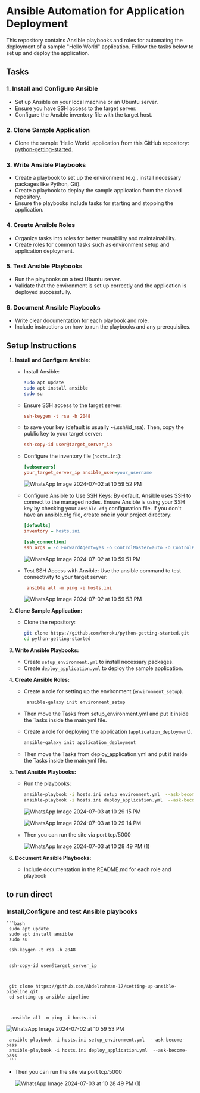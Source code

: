 
# Ansible Automation for Application Deployment

This repository contains Ansible playbooks and roles for automating the deployment of a sample "Hello World" application. Follow the tasks below to set up and deploy the application.

## Tasks

### 1. Install and Configure Ansible
- Set up Ansible on your local machine or an Ubuntu server.
- Ensure you have SSH access to the target server.
- Configure the Ansible inventory file with the target host.

### 2. Clone Sample Application
- Clone the sample 'Hello World' application from this GitHub repository: [python-getting-started](https://github.com/heroku/python-getting-started).

### 3. Write Ansible Playbooks
- Create a playbook to set up the environment (e.g., install necessary packages like Python, Git).
- Create a playbook to deploy the sample application from the cloned repository.
- Ensure the playbooks include tasks for starting and stopping the application.

### 4. Create Ansible Roles
- Organize tasks into roles for better reusability and maintainability.
- Create roles for common tasks such as environment setup and application deployment.

### 5. Test Ansible Playbooks
- Run the playbooks on a test Ubuntu server.
- Validate that the environment is set up correctly and the application is deployed successfully.

### 6. Document Ansible Playbooks
- Write clear documentation for each playbook and role.
- Include instructions on how to run the playbooks and any prerequisites.

## Setup Instructions

1. **Install and Configure Ansible:**
   - Install Ansible:
     ```bash
     sudo apt update
     sudo apt install ansible
     sudo su
     ```
   - Ensure SSH access to the target server:
     ```ini
     ssh-keygen -t rsa -b 2048
     ```
   - to save your key (default is usually ~/.ssh/id_rsa). Then, copy the public key to your target server:  
     ```ini
     ssh-copy-id user@target_server_ip
     ```
   - Configure the inventory file (`hosts.ini`):
     ```ini
     [webservers]
     your_target_server_ip ansible_user=your_username 
     ```
     ![WhatsApp Image 2024-07-02 at 10 59 52 PM](https://github.com/Abdelrahman-17/setting-up-ansible-pipeline/assets/83679041/c686b6a1-a24a-43a9-96a7-432e4adf6ed0)
   - Configure Ansible to Use SSH Keys:
       By default, Ansible uses SSH to connect to the managed nodes. Ensure Ansible is using your SSH key by checking your `ansible.cfg` configuration file. If you don't have an ansible.cfg file, create one in your project directory:

      ```ini
      [defaults]
      inventory = hosts.ini

      [ssh_connection]
      ssh_args = -o ForwardAgent=yes -o ControlMaster=auto -o ControlPersist=60s

     ```

     ![WhatsApp Image 2024-07-02 at 10 59 51 PM](https://github.com/Abdelrahman-17/setting-up-ansible-pipeline/assets/83679041/9da6b366-2f45-466f-b817-b81f590fac82)
   - Test SSH Access with Ansible:
     Use the ansible command to test connectivity to your target server:
     ```ini
      ansible all -m ping -i hosts.ini
     ```
     ![WhatsApp Image 2024-07-02 at 10 59 53 PM](https://github.com/Abdelrahman-17/setting-up-ansible-pipeline/assets/83679041/4ae1c5eb-3b23-4378-af66-0f6341762b2d)


2. **Clone Sample Application:**
   - Clone the repository:
     ```bash
     git clone https://github.com/heroku/python-getting-started.git
     cd python-getting-started
     ```

3. **Write Ansible Playbooks:**
   - Create `setup_environment.yml` to install necessary packages.
   - Create `deploy_application.yml` to deploy the sample application.

4. **Create Ansible Roles:**
   - Create a role for setting up the environment (`environment_setup`).
     ```bash
      ansible-galaxy init environment_setup

     ```
   - Then move the Tasks from setup_environment.yml and put it inside the Tasks inside the main.yml file.

    
   - Create a role for deploying the application (`application_deployment`).
      ```bash
      ansible-galaxy init application_deployment


     ```
      
   - Then move the Tasks from deploy_application.yml and put it inside the Tasks inside the main.yml file.



5. **Test Ansible Playbooks:**
   - Run the playbooks:
     ```bash
     ansible-playbook -i hosts.ini setup_environment.yml  --ask-become-pass
     ansible-playbook -i hosts.ini deploy_application.yml  --ask-become-pass
     ```

     ![WhatsApp Image 2024-07-03 at 10 29 15 PM](https://github.com/Abdelrahman-17/setting-up-ansible-pipeline/assets/83679041/2fb22f56-c582-4dcf-a9e0-c12160c1cd3e)


     ![WhatsApp Image 2024-07-03 at 10 29 14 PM](https://github.com/Abdelrahman-17/setting-up-ansible-pipeline/assets/83679041/be21b6a4-5774-4fc7-a0a4-b591e82103b8)


   - Then you can run the site via port tcp/5000 

     ![WhatsApp Image 2024-07-03 at 10 28 49 PM (1)](https://github.com/Abdelrahman-17/setting-up-ansible-pipeline/assets/83679041/750cdf0a-5c4e-428e-abac-196dea63a7b2)


6. **Document Ansible Playbooks:**
   - Include documentation in the README.md for each role and playbook




## to run direct

###  Install,Configure and test Ansible playbooks

    ```bash
     sudo apt update
     sudo apt install ansible
     sudo su
     
     ssh-keygen -t rsa -b 2048
     
    
     ssh-copy-id user@target_server_ip
    

     
     git clone https://github.com/Abdelrahman-17/setting-up-ansible-pipeline.git
     cd setting-up-ansible-pipeline
     

     
      ansible all -m ping -i hosts.ini
       

   ![WhatsApp Image 2024-07-02 at 10 59 53 PM](https://github.com/Abdelrahman-17/setting-up-ansible-pipeline/assets/83679041/4ae1c5eb-3b23-4378-af66-0f6341762b2d)


       
     ansible-playbook -i hosts.ini setup_environment.yml  --ask-become-pass
     ansible-playbook -i hosts.ini deploy_application.yml  --ask-become-pass
     ```


- Then you can run the site via port tcp/5000 

     ![WhatsApp Image 2024-07-03 at 10 28 49 PM (1)](https://github.com/Abdelrahman-17/setting-up-ansible-pipeline/assets/83679041/750cdf0a-5c4e-428e-abac-196dea63a7b2)









   
   


